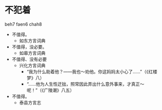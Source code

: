 # 不犯着
beh7 faen6 chah8
+ 不值得。
  * 如东方言词典
+ 不值得，没必要。
  * 如皋方言词典
+ 不值得、没有必要
  * 兴化方言词典
    - “我为什么助着他？——我也～劝他。你这妈妈太小心了……”（《红楼梦》八）
    - “……他为人生性迂拙，照常因此弄出什么意外事来，才真正～呢！”（《广陵潮》八五）
+ 不值得。
  * 泰县方言志
